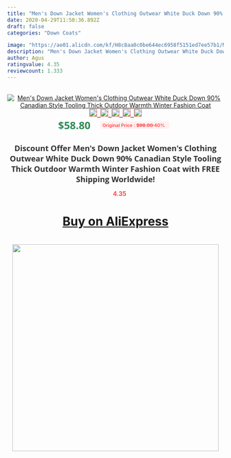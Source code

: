 ```yaml
---
title: "Men's Down Jacket Women's Clothing Outwear White Duck Down 90% Canadian Style Tooling Thick Outdoor Warmth Winter Fashion Coat"
date: 2020-04-29T11:50:36.892Z
draft: false
categories: "Down Coats"

image: "https://ae01.alicdn.com/kf/H8c8aa0c0be644ec6958f5151ed7ee57b1/Men-s-Down-Jacket-Women-s-Clothing-Outwear-White-Duck-Down-90-Canadian-Style-Tooling-Thick.png_220x220.png"
description: "Men's Down Jacket Women's Clothing Outwear White Duck Down 90% Canadian Style Tooling Thick Outdoor Warmth Winter Fashion Coat"
author: Agus
ratingvalue: 4.35
reviewcount: 1.333
---
```

<br>
<div style="text-align: center;">
<a href="https://s.click.aliexpress.com/e/_AX2wSh" target="_blank" rel="nofollow noopener noreferrer"><img alt="Men's Down Jacket Women's Clothing Outwear White Duck Down 90% Canadian Style Tooling Thick Outdoor Warmth Winter Fashion Coat" class="magnifier-image" src="https://ae01.alicdn.com/kf/H8c8aa0c0be644ec6958f5151ed7ee57b1/Men-s-Down-Jacket-Women-s-Clothing-Outwear-White-Duck-Down-90-Canadian-Style-Tooling-Thick.png_220x220.png_640x640.jpg">
<br>
<img style="border:1px solid salmon" src="https://ae01.alicdn.com/kf/H8c8aa0c0be644ec6958f5151ed7ee57b1/Men-s-Down-Jacket-Women-s-Clothing-Outwear-White-Duck-Down-90-Canadian-Style-Tooling-Thick.png_120x120.jpg">&nbsp;&nbsp;<img style="border:1px solid salmon" src="https://ae01.alicdn.com/kf/Hc4fa7139b192440b901db3258bf99934P/Men-s-Down-Jacket-Women-s-Clothing-Outwear-White-Duck-Down-90-Canadian-Style-Tooling-Thick.png_120x120.jpg">&nbsp;&nbsp;<img style="border:1px solid salmon" src="https://ae01.alicdn.com/kf/H29f1b871ee184608abe1ad5cda561723E/Men-s-Down-Jacket-Women-s-Clothing-Outwear-White-Duck-Down-90-Canadian-Style-Tooling-Thick.png_120x120.jpg">&nbsp;&nbsp;<img style="border:1px solid salmon" src="https://ae01.alicdn.com/kf/H04a749a967f94cc8931bf9eb8aa05bb9j/Men-s-Down-Jacket-Women-s-Clothing-Outwear-White-Duck-Down-90-Canadian-Style-Tooling-Thick.jpg_120x120.jpg">&nbsp;&nbsp;<img style="border:1px solid salmon" src="https://ae01.alicdn.com/kf/H49075b60bbc6425f8b4f6b4dd4b37addW/Men-s-Down-Jacket-Women-s-Clothing-Outwear-White-Duck-Down-90-Canadian-Style-Tooling-Thick.png_120x120.jpg"></a></div><br0>
<div style="text-align: center;"><span style="background-color: white; border: 0px; box-sizing: border-box; color: seagreen; display: inline-block; font-family: &quot;open sans&quot; , &quot;arial&quot; , &quot;helvetica&quot; , sans-serif , &quot;heiti&quot;; font-size: 24px; font-stretch: inherit; font-weight: 700; line-height: inherit; margin: 0px 10px 0px 0px; padding: 0px; vertical-align: middle;">$58.80 </span>
<span style="background: rgb(255 , 241 , 241); border-radius: 3px; border: 0px; box-sizing: border-box; color: #ff4747; display: inline-block; font-family: inherit; font-size: 12px; font-stretch: inherit; font-style: inherit; font-variant: inherit; font-weight: 600; line-height: inherit; margin: 0px; padding: 2px 5px; transform: scale(0.9); vertical-align: middle;">Original Price : <b style="text-decoration: line-through;">$98.00 </b> 40%&nbsp;&nbsp;</span></div>
<h1 style="color: #333333; display: inline-block; font-family: &quot;open sans&quot; , &quot;arial&quot; , &quot;helvetica&quot; , sans-serif , &quot;heiti&quot;; font-size: 18px; font-stretch: inherit; font-weight: 700; text-align: center;">Discount Offer Men's Down Jacket Women's Clothing Outwear White Duck Down 90% Canadian Style Tooling Thick Outdoor Warmth Winter Fashion Coat with FREE Shipping Worldwide!</h1>
<div style="color: #ff4747; text-align: center;">
<img src="https://4.bp.blogspot.com/-M0ZcTcb-5uY/XleCXlxnR4I/AAAAAAAAAEc/OrjgMkXV1oMQFaCRZj5HQwOCBcu3w1FegCPcBGAYYCw/s1600/star.png" style="height: 15px;">&nbsp;<b>4.35</b></div>
<div class="button_cont" align="center"><a class="buynow_a" href="https://s.click.aliexpress.com/e/_AX2wSh" target="_blank" rel="nofollow noopener noreferrer"><H1>Buy on AliExpress</H1></a></div><br>
<div class="separator" style="clear: both; text-align: center;">
<img src="https://lh3.googleusercontent.com/-pTy5HemUv9M/XlePHvY0dAI/AAAAAAAAAE4/0nX5iRUoIWY8eMW9Dpxeirr157OZliDIgCLcBGAsYHQ/s1600/badge.gif" width="480">
</div>
